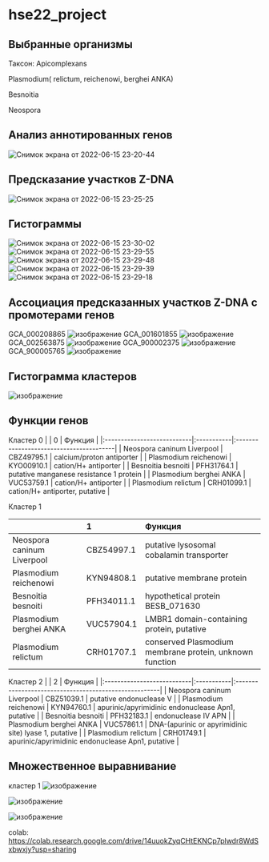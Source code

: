 # hse22_project

## Выбранные организмы

Таксон: Apicomplexans


Plasmodium( relictum, reichenowi, berghei ANKA)

Besnoitia

Neospora

## Анализ аннотированных генов
![Снимок экрана от 2022-06-15 23-20-44](https://user-images.githubusercontent.com/93282657/173920281-c272c9b3-d940-46ba-8273-7bac85f0df9c.png)
## Предсказание участков Z-DNA
![Снимок экрана от 2022-06-15 23-25-25](https://user-images.githubusercontent.com/93282657/173920639-5722fb3b-f4be-401b-a404-4bcb7bb50f6b.png)



## Гистограммы 
![Снимок экрана от 2022-06-15 23-30-02](https://user-images.githubusercontent.com/93282657/173921409-46d95105-cc1c-46e6-848c-db296bb91320.png)
![Снимок экрана от 2022-06-15 23-29-55](https://user-images.githubusercontent.com/93282657/173921411-0e0e8165-6b73-48fe-ba49-fe602498b25f.png)
![Снимок экрана от 2022-06-15 23-29-48](https://user-images.githubusercontent.com/93282657/173921415-8f7ab3ff-cf9d-492a-87d8-108628d780d1.png)
![Снимок экрана от 2022-06-15 23-29-39](https://user-images.githubusercontent.com/93282657/173921418-70afafc3-2502-4829-b871-ef0a70ba5ca6.png)
![Снимок экрана от 2022-06-15 23-29-18](https://user-images.githubusercontent.com/93282657/173921425-c91400b0-1c5b-4441-8930-129bb083926b.png)


## Ассоциация предсказанных участков Z-DNA с промотерами генов  


GCA_000208865
![изображение](https://user-images.githubusercontent.com/93282657/173921885-a78cfcac-28a4-4d44-a2cc-8add8cc8f287.png)
GCA_001601855
![изображение](https://user-images.githubusercontent.com/93282657/173922602-70d9b30f-d830-4eaf-9e72-6f6036be5f1e.png)
GCA_002563875
![изображение](https://user-images.githubusercontent.com/93282657/173922783-0a924a8b-48f1-4634-9188-70ad9b610d99.png)
GCA_900002375
![изображение](https://user-images.githubusercontent.com/93282657/173922037-a6e8901c-5c0a-429d-8a5b-26241dbe96d8.png)
GCA_900005765
![изображение](https://user-images.githubusercontent.com/93282657/173921986-6d7f0a9a-5cea-4276-82ee-3bfc533a725a.png)


## Гистограмма кластеров
![изображение](https://user-images.githubusercontent.com/93282657/173922174-1459c700-26b3-4095-8e4e-2fbc6b74b01d.png)

## Функции генов

Кластер 0
|                            | 0          | Функция                                 |
|:---------------------------|:-----------|:----------------------------------------|
| Neospora caninum Liverpool | CBZ49795.1 | calcium/proton antiporter               |
| Plasmodium reichenowi      | KYO00910.1 | cation/H+ antiporter                    |
| Besnoitia besnoiti         | PFH31764.1 | putative manganese resistance 1 protein |
| Plasmodium berghei ANKA    | VUC53759.1 | cation/H+ antiporter                    |
| Plasmodium  relictum       | CRH01099.1 | cation/H+ antiporter, putative          |


Кластер 1

|                            | 1          | Функция                                                 |
|:---------------------------|:-----------|:--------------------------------------------------------|
| Neospora caninum Liverpool | CBZ54997.1 | putative lysosomal cobalamin transporter                |
| Plasmodium reichenowi      | KYN94808.1 | putative membrane protein                               |
| Besnoitia besnoiti         | PFH34011.1 | hypothetical protein BESB_071630                        |
| Plasmodium berghei ANKA    | VUC57904.1 | LMBR1 domain-containing protein, putative               |
| Plasmodium  relictum       | CRH01707.1 | conserved Plasmodium membrane protein, unknown function |

Кластер 2
|                            | 2          | Функция                                               |
|:---------------------------|:-----------|:------------------------------------------------------|
| Neospora caninum Liverpool | CBZ51039.1 | putative endonuclease V                               |
| Plasmodium reichenowi      | KYN94760.1 | apurinic/apyrimidinic endonuclease Apn1, putative     |
| Besnoitia besnoiti         | PFH32183.1 | endonuclease IV APN                                   |
| Plasmodium berghei ANKA    | VUC57861.1 | DNA-(apurinic or apyrimidinic site) lyase 1, putative |
| Plasmodium  relictum       | CRH01749.1 | apurinic/apyrimidinic endonuclease Apn1, putative     |



## Множественное выравнивание
кластер 1
![изображение](https://user-images.githubusercontent.com/93282657/174152677-85a7b444-0674-4cbc-8fd7-54e118406654.png)

![изображение](https://user-images.githubusercontent.com/93282657/174153606-54a3d1fe-d54a-4e3b-95f1-3423a808c89e.png)

![изображение](https://user-images.githubusercontent.com/93282657/174153622-87dfb7c9-131a-4cec-9aa1-cf066767e772.png)









colab: https://colab.research.google.com/drive/14uuokZyqCHtEKNCp7plwdr8WdSxbwxjy?usp=sharing


